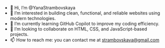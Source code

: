 - 👋 Hi, I’m @YanaStrambovskaya
- 👀 I’m interested in building clean, functional, and reliable websites using modern technologies.
- 🌱 I’m currently learning GitHub Copilot to improve my coding efficiency.
- 💞️ I’m looking to collaborate on HTML, CSS, and JavaScript-based projects.
- 📫 How to reach me: you can contact me at strambovskaya@gmail.com

<!---
YanaStrambovskaya/YanaStrambovskaya is a ✨ special ✨ repository because its `README.md` (this file) appears on your GitHub profile.
You can click the Preview link to take a look at your changes.
--->
